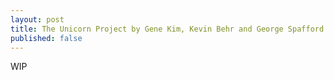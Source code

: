 ```yaml
---
layout: post
title: The Unicorn Project by Gene Kim, Kevin Behr and George Spafford
published: false
---
```


WIP